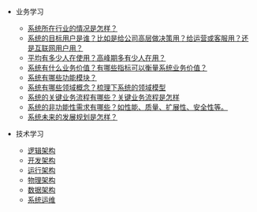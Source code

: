   
* 业务学习

  * [系统所在行业的情况是怎样？](./docs/b-1面试题总结-Java基础.md)
  * [系统的目标用户是谁？比如是给公司高层做决策用？给运营或客服用？还是互联网用户用？](./docs/b-2Java集合.md)
  * [平均有多少人在使用？高峰期多有少人在用？](./docs/b-3Java多线程.md)
  * [系统有什么业务价值？有哪些指标可以衡量系统业务价值？](./docs/b-4jvm.md)
  * [系统有哪些功能模块？](./docs/b-4jvm.md)
  * [系统有哪些领域概念？梳理下系统的领域模型](./docs/b-4jvm.md)
  * [系统的关键业务流程有哪些？关键业务流程是怎样](./docs/b-4jvm.md)
  * [系统的非功能性需求有哪些？如性能、质量、扩展性、安全性等。](./docs/b-4jvm.md)
  * [系统未来的发展规划是怎样？](./docs/b-4jvm.md)

* 技术学习

  * [逻辑架构](./docs/c-1计算机网络.md)
  * [开发架构](./docs/c-2数据结构.md)
  * [运行架构](./docs/c-3算法.md)
  * [物理架构](./docs/c-4操作系统.md)
  * [数据架构](./docs/c-3算法.md)
  * [系统运维](./docs/c-4操作系统.md)



	